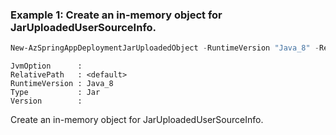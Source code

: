 ### Example 1: Create an in-memory object for JarUploadedUserSourceInfo.
```powershell
New-AzSpringAppDeploymentJarUploadedObject -RuntimeVersion "Java_8" -RelativePath "<default>"
```

```output
JvmOption      :
RelativePath   : <default>
RuntimeVersion : Java_8
Type           : Jar
Version        :
```

Create an in-memory object for JarUploadedUserSourceInfo.